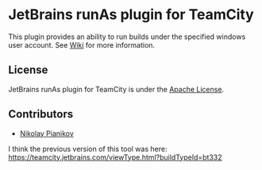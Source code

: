 # JetBrains runAs plugin for TeamCity #

This plugin provides an ability to run builds under the specified windows user account. See [Wiki](https://github.com/JetBrains/teamcity-runas-plugin/wiki) for more information.

## License ##

JetBrains runAs plugin for TeamCity is under the [Apache License](https://github.com/JetBrains/teamcity-runas/blob/master/LICENSE).

## Contributors ##

- [Nikolay Pianikov](https://github.com/NikolayPianikov)

I think the previous version of this tool was here:  https://teamcity.jetbrains.com/viewType.html?buildTypeId=bt332

